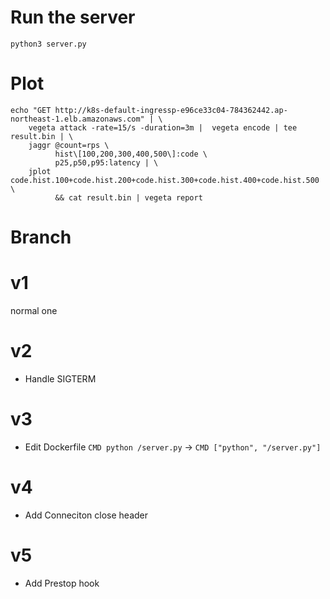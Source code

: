 # Run the server 
`python3 server.py`



# Plot
```
echo "GET http://k8s-default-ingressp-e96ce33c04-784362442.ap-northeast-1.elb.amazonaws.com" | \
    vegeta attack -rate=15/s -duration=3m |  vegeta encode | tee result.bin | \
    jaggr @count=rps \
          hist\[100,200,300,400,500\]:code \
          p25,p50,p95:latency | \
    jplot code.hist.100+code.hist.200+code.hist.300+code.hist.400+code.hist.500 \
          && cat result.bin | vegeta report
```

# Branch
# v1
normal one

# v2
- Handle SIGTERM

# v3
- Edit Dockerfile `CMD python /server.py` -> `CMD ["python", "/server.py"]`

# v4
- Add Conneciton close header

# v5 
- Add Prestop hook